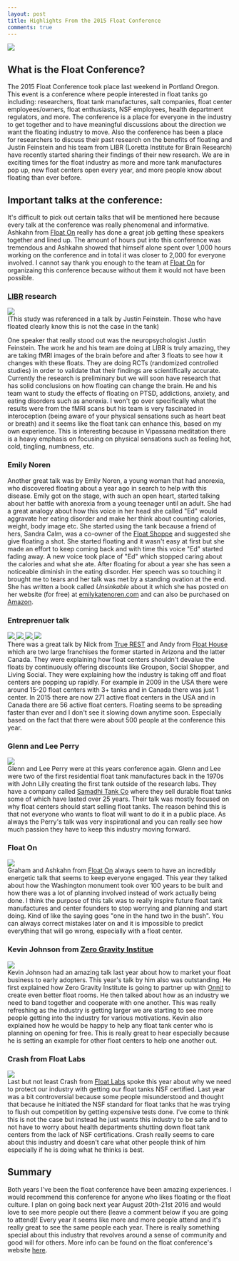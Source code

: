 ```yaml
---
layout: post
title: Highlights From the 2015 Float Conference
comments: true
---
```

<a href="https://floatconference.com/" target="blank"><img src="{{ site.baseurl }}/images/2015conference/floatcon.png" /></a>

<h2>What is the Float Conference?</h2>
The 2015 Float Conference took place last weekend in Portland Oregon.  This event is a conference where people interested in float tanks go including: researchers, float tank manufactures, salt companies, float center employees/owners, float enthusiasts, NSF employees, health department regulators, and more. The conference is a place for everyone in the industry to get together and to have meaningful discussions about the direction we want the floating industry to move.  Also the conference has been a place for researchers to discuss their past research on the benefits of floating and Justin Feinstein and his team from LIBR (Loretta Institute for Brain Research) have recently started sharing their findings of their new research.  We are in exciting times for the float industry as more and more tank manufactures pop up, new float centers open every year, and more people know about floating than ever before.  

<h2>Important talks at the conference:</h2>

It's difficult to pick out certain talks that will be mentioned here because every talk at the conference was really phenomenal and informative.  Ashkahn from <a href="https://floathq.com">Float On</a> really has done a great job getting these speakers together and lined up.  The amount of hours put into this conference was tremendous and Ashkahn showed that himself alone spent over 1,000 hours working on the conference and in total it was closer to 2,000 for everyone involved.  I cannot say thank you enough to the team at <a href="https://floathq.com">Float On</a> for organizaing this conference because without them it would not have been possible.

<h3><a href="https://www.laureateinstitute.org/justin-feinstein.html">LIBR</a> research</h3>
<a href="{{ site.baseurl }}/images/2015conference/IMG_6631.jpg" data-lightbox="FloatCon15a" title="Loretta Institute for Brain Research">
    <img class="img50" src="{{ site.baseurl }}/images/2015conference/rsz_IMG_6631.jpg">
</a><br>
(This study was referenced in a talk by Justin Feinstein.  Those who have floated clearly know this is not the case in the tank)


One speaker that really stood out was the neuropsychologist Justin Feinstein.  The work he and his team are doing at LIBR is truly amazing, they are taking fMRI images of the brain before and after 3 floats to see how it changes with these floats.  They are doing RCTs (randomized controlled studies) in order to validate that their findings are scientifically accurate. Currently the research is preliminary but we will soon have research that has solid conclusions on how floating can change the brain.  He and his team want to study the effects of floating on PTSD, addictions, anxiety, and eating disorders such as anorexia.  I won't go over specifically what the results were from the fMRI scans but his team is very fascinated in interoception (being aware of your physical sensations such as heart beat or breath) and it seems like the float tank can enhance this, based on my own experience.  This is interesting because in Vipassana meditation there is a heavy emphasis on focusing on physical sensations such as feeling hot, cold, tingling, numbness, etc.  

<h3>Emily Noren</h3>
Another great talk was by Emily Noren, a young woman that had anorexia, who discovered floating about a year ago in search to help with this disease. Emily got on the stage, with such an open heart, started talking about her battle with anorexia from a young teenager until an adult.  She had a great analogy about how this voice in her head she called "Ed" would aggravate her eating disorder and make her think about counting calories, weight, body image etc.  She started using the tank because a friend of hers, Sandra Calm, was a co-owner of the <a href = "https://floatshoppe.com">Float Shoppe</a> and suggested she give floating a shot.  She started floating and it wasn't easy at first but she made an effort to keep coming back and with time this voice "Ed" started fading away. A new voice took place of "Ed" which stopped caring about the calories and what she ate.  After floating for about a year she has seen a noticeable diminish in the eating disorder.  Her speech was so touching it brought me to tears and her talk was met by a standing ovation at the end.  She has written a book called <i>Unsinkable</i> about it which she has posted on her website (for free) at <a href="https://emilykatenoren.com"> emilykatenoren.com</a> and can also be purchased on <a href="https://www.amazon.com/Unsinkable-discovering-recovering-addiction-depression/dp/151471051X/ref=sr_1_1?ie=UTF8&qid=1440121598&sr=8-1&keywords=unsinkable+float+book"> Amazon</a>.


<h3>Entreprenuer talk</h3>
<a href="{{ site.baseurl }}/images/2015conference/IMG_6633.jpg" data-lightbox="FloatCon15" title="Entreprenuer talk">
    <img class="img50" src="{{ site.baseurl }}/images/2015conference/rsz_IMG_6633.jpg">
</a>
<a href="{{ site.baseurl }}/images/2015conference/IMG_6634.jpg" data-lightbox="FloatCon15" title="Entreprenuer talk">
    <img class="img50" src="{{ site.baseurl }}/images/2015conference/rsz_IMG_6634.jpg">
</a>
<a href="{{ site.baseurl }}/images/2015conference/IMG_6636.jpg" data-lightbox="FloatCon15" title="Entreprenuer talk">
    <img class="img50" src="{{ site.baseurl }}/images/2015conference/rsz_IMG_6636.jpg">
</a>
<a href="{{ site.baseurl }}/images/2015conference/IMG_6637.jpg" data-lightbox="FloatCon15" title="Entreprenuer Talk">
    <img class="img50" src="{{ site.baseurl }}/images/2015conference/rsz_IMG_6637.jpg">
</a><br>
There was a great talk by Nick from <a href="https://truerest.com/">True REST</a> and Andy from <a href="https://www.floathouse.ca/">Float House</a> which are two large franchises the former started in Arizona and the latter Canada.  They were explaining how float centers shouldn't devalue the floats by continuously offering discounts like Groupon, Social Shopper, and Living Social.  They were explaining how the industry is taking off and float centers are popping up rapidly.  For example in 2009 in the USA there were around 15-20 float centers with 3+ tanks and in Canada there was just 1 center.  In 2015 there are now 271 active float centers in the USA and in Canada there are 56 active float centers.  Floating seems to be spreading faster than ever and I don't see it slowing down anytime soon.  Especially based on the fact that there were about 500 people at the conference this year.  

<h3>Glenn and Lee Perry</h3>
<a href="{{ site.baseurl }}/images/2015conference/IMG_6643.JPG" data-lightbox="FloatCon15c" title="Glenn and Lee Perry">
    <img class="img50" src="{{ site.baseurl }}/images/2015conference/rsz_IMG_6643.jpg">
</a><br>
Glenn and Lee Perry were at this years conference again.  Glenn and Lee were two of the first residential float tank manufactures back in the 1970s with John Lilly creating the first tank outside of the research labs. They have a company called <a href="https://samadhitank.com/">Samadhi Tank Co</a> where they sell durable float tanks some of which have lasted over 25 years.  Their talk was mostly focused on why float centers should start selling float tanks.  The reason behind this is that not everyone who wants to float will want to do it in a public place.  As always the Perry's talk was very inspirational and you can really see how much passion they have to keep this industry moving forward.  


<h3>Float On</h3>
<a href="{{ site.baseurl }}/images/2015conference/IMG_6652.JPG" data-lightbox="FloatCon15d" title="Grham and Ashkahn">
    <img class="img50" src="{{ site.baseurl }}/images/2015conference/rsz_IMG_6652.jpg">
</a><br>
Graham and Ashkahn from <a href="https://floathq.com">Float On</a> always seem to have an incredibly energetic talk that seems to keep everyone engaged.  This year they talked about how the Washington monument took over 100 years to be built and how there was a lot of planning involved instead of work actually being done.  I think the purpose of this talk was to really inspire future float tank manufactures and center founders to stop worrying and planning and start doing.  Kind of like the saying goes "one in the hand two in the bush".  You can always correct mistakes later on and it is impossible to predict everything that will go wrong, especially with a float center.  

<h3>Kevin Johnson from <a href="https://www.zerogravityinstitute.com/">Zero Gravity Institue</a></h3>
<a href="{{ site.baseurl }}/images/2015conference/IMG_6655.JPG" data-lightbox="FloatCon15e" title="Kevin Johnson">
    <img class="img50" src="{{ site.baseurl }}/images/2015conference/rsz_IMG_6655.jpg">
</a><br>
Kevin Johnson had an amazing talk last year about how to market your float business to early adopters.  This year's talk by him also was outstanding.  He first explained how Zero Gravity Institute is going to partner up with <a href="https://onnit.com">Onnit</a> to create even better float rooms.  He then talked about how as an industry we need to band together and cooperate with one another.  This was really refreshing as the industry is getting larger we are starting to see more people getting into the industry for various motivations.  Kevin also explained how he would be happy to help any float tank center who is planning on opening for free.  This is really great to hear especially because he is setting an example for other float centers to help one another out.  



<h3>Crash from Float Labs</h3>
<a href="{{ site.baseurl }}/images/2015conference/IMG_6664.JPG" data-lightbox="FloatCon15f" title="Crash">
    <img class="img50" src="{{ site.baseurl }}/images/2015conference/rsz_IMG_6664.jpg">
</a><br>
Last but not least Crash from <a href="https://thefloatlab.com">Float Labs</a> spoke this year about why we need to protect our industry with getting our float tanks NSF certified.  Last year was a bit controversial because some people misunderstood and thought that because he initiated the NSF standard for float tanks that he was trying to flush out competition by getting expensive tests done.  I've come to think this is not the case but instead he just wants this industry to be safe and to not have to worry about health departments shutting down float tank centers from the lack of NSF certifications.  Crash really seems to care about this industry and doesn't care what other people think of him especially if he is doing what he thinks is best.


<h2>Summary</h2>
Both years I've been the float conference have been amazing experiences.  I would recommend this conference for anyone who likes floating or the float culture.  I plan on going back next year August 20th-21st 2016 and would love to see more people out there (leave a comment below if you are going to attend)! Every year it seems like more and more people attend and it's really great to see the same people each year.  There is really something special about this industry that revolves around a sense of community and good will for others.  More info can be found on the float conference's website  <a href="https://floatconference.com">here</a>.

